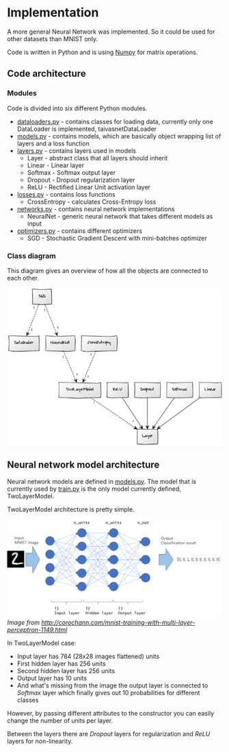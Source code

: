 # Implementation

A more general Neural Network was implemented. So it could be used for other datasets than MNIST only.

Code is written in Python and is using [Numpy](http://www.numpy.org/) for matrix operations.

## Code architecture

### Modules

Code is divided into six different Python modules.

* [dataloaders.py](../taivasnet/taivasnet/dataloader.py) - contains classes for loading data, currently only one DataLoader is implemented, taivasnetDataLoader
* [models.py](../taivasnet/taivasnet/models.py) - contains models, which are basically object wrapping list of layers and a loss function
* [layers.py](../taivasnet/taivasnet/layers.py) - contains layers used in models
  * Layer - abstract class that all layers should inherit
  * Linear - Linear layer
  * Softmax - Softmax output layer
  * Dropout - Dropout regularization layer
  * ReLU - Rectified Linear Unit activation layer
* [losses.py](../taivasnet/taivasnet/losses.py) - contains loss functions
  * CrossEntropy - calculates Cross-Entropy loss
* [networks.py](../taivasnet/taivasnet/networks.py) - contains neural network implementations
  * NeuralNet - generic neural network that takes different models as input
* [optimizers.py](../taivasnet/taivasnet/optimizers.py) - contains different optimizers
  * SGD - Stochastic Gradient Descent with mini-batches optimizer

### Class diagram

This diagram gives an overview of how all the objects are connected to each other.

![Class diagram](class-diagram-v1.png)

## Neural network model architecture

Neural network models are defined in [models.py](../taivasnet/taivasnet/models.py). The model that is currently used by [train.py](../taivasnet/train.py) is the only model currently defined, TwoLayerModel.

TwoLayerModel architecture is pretty simple.

![](mlp.png)
*Image from http://corochann.com/mnist-training-with-multi-layer-perceptron-1149.html*

In TwoLayerModel case:

* Input layer has 784 (28x28 images flattened) units
* First hidden layer has 256 units
* Second hidden layer has 256 units
* Output layer has 10 units
* And what's missing from the image the output layer is connected to _Softmax_ layer which finally gives out 10 probabilities for different classes

However, by passing different attributes to the constructor you can easily change the number of units per layer.

Between the layers there are _Dropout_ layers for regularization and _ReLU_ layers for non-linearity.

